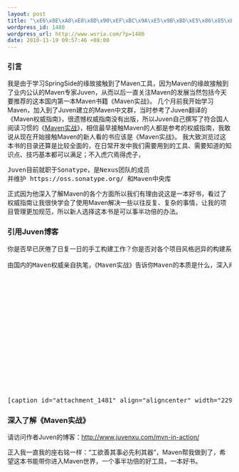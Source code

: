 ```yaml
--- 
layout: post
title: "\xE6\x8E\xA8\xE8\x8D\x90\xEF\xBC\x9A\xE5\x9B\xBD\xE5\x86\x85\xE7\xAC\xAC\xE4\xB8\x80\xE6\x9C\xACMaven\xE4\xB9\xA6\xE7\xB1\x8D\xE2\x80\x94\xE2\x80\x94\xE3\x80\x8AMaven\xE5\xAE\x9E\xE6\x88\x98\xE3\x80\x8B"
wordpress_id: 1480
wordpress_url: http://www.wsria.com/?p=1480
date: 2010-11-19 09:57:46 +08:00
---
```

<h3>引言</h3>
我是由于学习SpringSide的缘故接触到了Maven工具，因为Maven的缘故接触到了业内公认的Maven专家Juven，从而以后一直关注Maven的发展当然包括今天要推荐的这本国内第一本Maven书籍《Maven实战》。
几个月前我开始学习Maven，加入到了Juven建立的Maven中文群，当时参考了Juven翻译的《Maven权威指南》，很遗憾权威指南没有出版，所以Juven自己撰写了符合国人阅读习惯的《<a href="http://www.juvenxu.com/mvn-in-action/" target="_blank">Maven实战</a>》，相信最早接触Maven的人都是参考的权威指南，我敢说从现在开始接触Maven的新人看的书应该是《Maven实战》。
我大致浏览过这本书的目录还算是比较全面的，在日常开发中我们需要用到的工具、需要知道的知识点、技巧基本都可以满足；不入虎穴焉得虎子，
<pre>Juven目前就职于Sonatype，是Nexus团队的成员
并维护 https://oss.sonatype.org/ 和Maven中央库
</pre>
正式因为他深入了解Maven的各个方面所以我们有理由说这是一本好书，看过了权威指南让我很快学会了使用Maven解决一些以往反复、复杂的事情，让我的项目管理更加规范，所以新人选择这本书是可以事半功倍的办法。

<h3>引用Juven博客</h3>


<pre>你是否早已厌倦了日复一日的手工构建工作？你是否对各个项目风格迥异的构建系统感到恐惧？Maven——这一Java社区事实标准的项目管理工具，能帮你从琐碎的手工劳动中解脱出来，帮你规范整个组织的构建系统。不仅如此，它还有依赖管理、自动生成项目站点等超酷的特性。已经有无数的开源项目使用它来构建项目，促进团队交流。每天都由数以万计的开发者在访问中央仓库以获取他们需要的依赖。

由国内的Maven权威亲自执笔，《Maven实战》告诉你Maven的本质是什么，深入阐述Maven的依赖管理、仓库、生命周期、插件等核心概念。你还能看到实际的案例演变，以及诸如多模块组织、建立Nexus私服、使用Hudson进行持续集成等企业开发的最佳实践。
[caption id="attachment_1481" align="aligncenter" width="229" caption="Maven实战封面"]<a href="http://www.wsria.com/wp-content/uploads/2010/11/maven-in-action.jpg"><img src="http://www.wsria.com/wp-content/uploads/2010/11/maven-in-action-229x300.jpg" alt="Maven实战封面" title="maven-in-action" width="229" height="300" class="size-medium wp-image-1481" /></a>[/caption]
</pre>



<h3>深入了解《Maven实战》</h3>
请访问作者Juven的博客：<a href="http://www.juvenxu.com/mvn-in-action/">http://www.juvenxu.com/mvn-in-action/</a>

正入我一直我的座右铭一样：“工欲善其事必先利其器”，Maven帮我做到了，希望这本书能带你进入Maven世界，一个事半功倍的好工具，一本好书。

